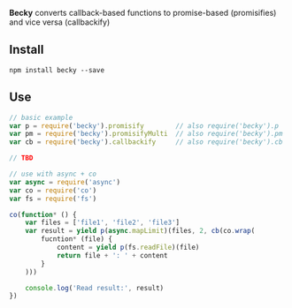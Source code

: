 **Becky** converts callback-based functions to promise-based (promisifies) and vice versa (callbackify)

## Install
```
npm install becky --save
```

## Use
```js
// basic example
var p = require('becky').promisify        // also require('becky').p
var pm = require('becky').promisifyMulti  // also require('becky').pm
var cb = require('becky').callbackify     // also require('becky').cb

// TBD

// use with async + co
var async = require('async')
var co = require('co')
var fs = require('fs')

co(function* () {
	var files = ['file1', 'file2', 'file3']
	var result = yield p(async.mapLimit)(files, 2, cb(co.wrap(
		fucntion* (file) {
			content = yield p(fs.readFile)(file)
			return file + ': ' + content
		}
	)))

	console.log('Read result:', result)
})
```